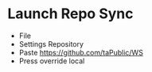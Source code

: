 # Launch Repo Sync
- File
- Settings Repository
- Paste https://github.com/taPublic/WS
- Press override local
